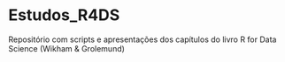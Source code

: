 # Estudos_R4DS

Repositório com scripts e apresentações dos capítulos do livro R for Data Science (Wikham &amp; Grolemund)
